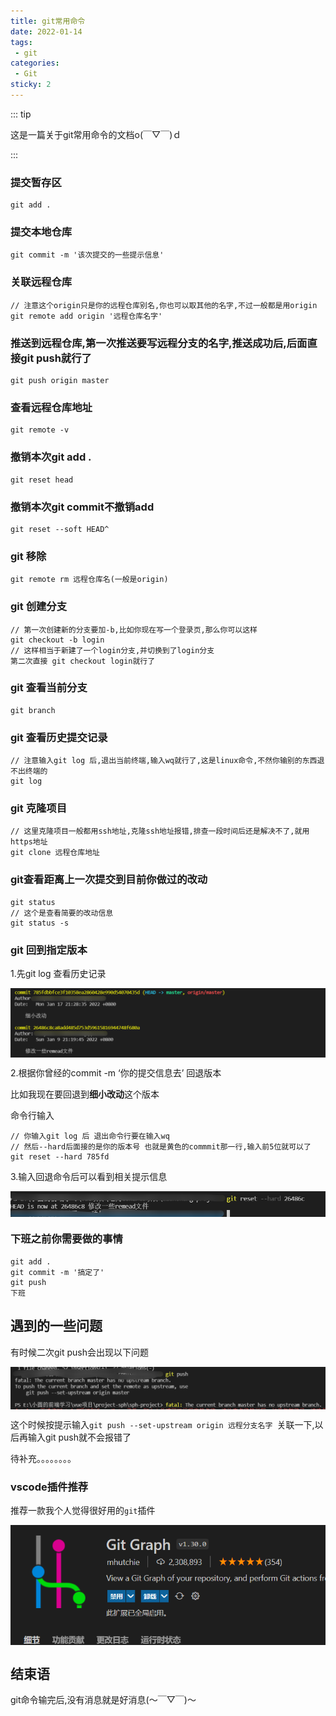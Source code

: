 ```yaml
---
title: git常用命令
date: 2022-01-14
tags:
 - git
categories:
 - Git
sticky: 2
---
```

::: tip 

这是一篇关于git常用命令的文档o(￣▽￣)ｄ

:::



<!-- more -->

### 提交暂存区

```
git add .
```

### 提交本地仓库

```
git commit -m '该次提交的一些提示信息'
```

### 关联远程仓库

```
// 注意这个origin只是你的远程仓库别名,你也可以取其他的名字,不过一般都是用origin
git remote add origin '远程仓库名字' 
```

### 推送到远程仓库,第一次推送要写远程分支的名字,推送成功后,后面直接git push就行了

```
git push origin master
```

### 查看远程仓库地址

```
git remote -v
```

### 撤销本次git add .

```
git reset head
```

### 撤销本次git commit不撤销add

```git
git reset --soft HEAD^
```

### git 移除

```
git remote rm 远程仓库名(一般是origin)
```

### git 创建分支

```
// 第一次创建新的分支要加-b,比如你现在写一个登录页,那么你可以这样
git checkout -b login
// 这样相当于新建了一个login分支,并切换到了login分支
第二次直接 git checkout login就行了
```

### git 查看当前分支

```
git branch
```

### git 查看历史提交记录

```
// 注意输入git log 后,退出当前终端,输入wq就行了,这是linux命令,不然你输别的东西退不出终端的
git log

```

### git 克隆项目

```
// 这里克隆项目一般都用ssh地址,克隆ssh地址报错,排查一段时间后还是解决不了,就用https地址
git clone 远程仓库地址
```

### git查看距离上一次提交到目前你做过的改动

```git
git status
// 这个是查看简要的改动信息
git status -s
```



### git 回到指定版本

1.先git log 查看历史记录

<img src="../../../.vuepress/public/git/git_log.png" alt="加载失败" style="zoom: 70%;float:none" align="left"/>

2.根据你曾经的commit -m ‘你的提交信息去’ 回退版本

比如我现在要回退到**细小改动**这个版本

命令行输入

```
// 你输入git log 后 退出命令行要在输入wq
// 然后--hard后面接的是你的版本号 也就是黄色的commmit那一行,输入前5位就可以了
git reset --hard 785fd  
```

3.输入回退命令后可以看到相关提示信息

<img src="../../../.vuepress/public/git/git_reset.png" alt="加载失败" style="zoom: 100%;float:none" align="left"/>

### 下班之前你需要做的事情

```
git add .
git commit -m '搞定了'
git push 
下班
```

## 遇到的一些问题

有时候二次git push会出现以下问题

<img src="../../../.vuepress/public/git/git_push_reject.png" alt="加载失败" style="zoom: 100%;float:none" align="left"/>

这个时候按提示输入`git push --set-upstream origin 远程分支名字 `关联一下,以后再输入git push就不会报错了

待补充。。。。。。。。

### vscode插件推荐

推荐一款我个人觉得很好用的`git`插件

<img src="../../../.vuepress/public/git/git_plugin.png" alt="加载失败" style="zoom: 100%;float:none" align="left"/>

## 结束语

git命令输完后,没有消息就是好消息(～￣▽￣)～
